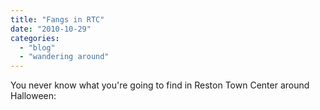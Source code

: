 ```yaml
---
title: "Fangs in RTC"
date: "2010-10-29"
categories: 
  - "blog"
  - "wandering around"
---
```

You never know what you're going to find in Reston Town Center around Halloween:

